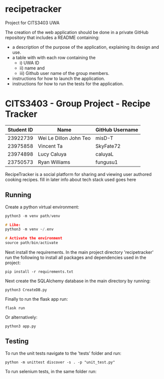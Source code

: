 # recipetracker
Project for CITS3403 UWA

The creation of the web application should be done in a private GitHub repository that includes a README containing:
- a description of the purpose of the application, explaining its design and use.
- a table with with each row containing the
  - i) UWA ID
  - ii) name and
  - iii) Github user name of the group members.
- instructions for how to launch the application.
- instructions for how to run the tests for the application.

# CITS3403 - Group Project - Recipe Tracker

|Student ID|Name|GitHub Username|
|----|----|----|
|23922739|Wei Le Dillon John Teo|misD-T|
|23975858|Vincent Ta|SkyFate72|
|23974898|Lucy Caluya|caluyaL|
|23750573|Ryan Williams|fungusu1|

RecipeTracker is a social platform for sharing and viewing user authored cooking recipes. fill in later
info about tech stack used goes here

## Running
Create a python virtual environment:
```cpp
python3 -m venv path/venv

# Like:
python3 -m venv ~/.env

# Activate the environment
source path/bin/activate
```
Next install the requirements. In the main project directory 'recipetracker' run the following to install all packages and dependencies used in the project:
```
pip install -r requirements.txt
```
Next create the SQLAlchemy database in the main directory by running:
```
python3 CreateDB.py
```
Finally to run the flask app run:
```
flask run
```
Or alternatively:
```
python3 app.py
```

## Testing
To run the unit tests navigate to the 'tests' folder and run:
```
python -m unittest discover -s . -p "unit_test.py"

```
To run selenium tests, in the same folder run:

